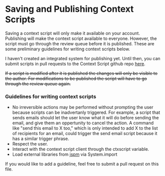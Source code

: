 # Saving and Publishing Context Scripts

Saving a context script will only make it available on your account.
Publishing will make the context script available to everyone. However, 
the script must go through the review queue before it is published.
These are some preliminary guidelines for writing context scripts below.


I haven't created an integrated system for publishing yet. Until then, you can
submit scripts in pull requests to the Context Script github repo [here](https://github.com/contextscript/contextscript/tree/master/contextScripts).

~~If a script is modified after it is published the changes will only be
visible to the author. For modifications to be published the script will
have to go through the review queue again.~~

### Guidelines for writing context scripts

 * No irreversible actions may be performed without prompting the user
   because scripts can be inadvertanly triggered.
   For example, a script that sends emails should let the user know what it will
   do before sending the email, and give them an oppertunity to cancel the action.
   A command like "send this email to X too,"
   which is only intended to add X to the list of recipients for an email,
   could trigger the send email script because it has a similar trigger phrase.
 * Respect the user. 
 * Interact with the context script client through the ctxscript variable.
 * Load external libraries from [jspm](https://jspm.io) via System.import

If you would like to add a guideline, feel free to submit a pull request on this file.
